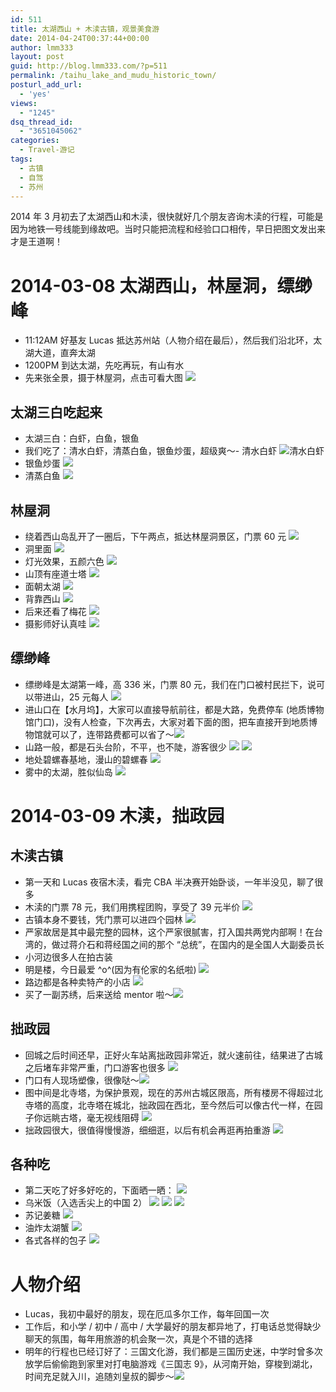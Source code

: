 ```yaml
---
id: 511
title: 太湖西山 + 木渎古镇，观景美食游
date: 2014-04-24T00:37:44+00:00
author: lmm333
layout: post
guid: http://blog.lmm333.com/?p=511
permalink: /taihu_lake_and_mudu_historic_town/
posturl_add_url:
  - 'yes'
views:
  - "1245"
dsq_thread_id:
  - "3651045062"
categories:
  - Travel-游记
tags:
  - 古镇
  - 自驾
  - 苏州
---
```

2014 年 3 月初去了太湖西山和木渎，很快就好几个朋友咨询木渎的行程，可能是因为地铁一号线能到缘故吧。当时只能把流程和经验口口相传，早日把图文发出来才是王道啊！

# 2014-03-08 太湖西山，林屋洞，缥缈峰
- 11:12AM 好基友 Lucas 抵达苏州站（人物介绍在最后），然后我们沿北环，太湖大道，直奔太湖
- 1200PM 到达太湖，先吃再玩，有山有水
- 先来张全景，摄于林屋洞，点击可看大图
[![](../images/2014-04-24-taihu_lake_and_mudu_historic_town_01.jpg)](https://www.flickr.com/photos/77913831@N03/13102212545/)

## 太湖三白吃起来
- 太湖三白：白虾，白鱼，银鱼
- 我们吃了：清水白虾，清蒸白鱼，银鱼炒蛋，超级爽～- 清水白虾
![清水白虾](../images/2014-04-24-taihu_lake_and_mudu_historic_town_02.jpg)
- 银鱼炒蛋
![](../images/2014-04-24-taihu_lake_and_mudu_historic_town_03.jpg)
- 清蒸白鱼
![](../images/2014-04-24-taihu_lake_and_mudu_historic_town_04.jpg)

## 林屋洞
- 绕着西山岛乱开了一圈后，下午两点，抵达林屋洞景区，门票 60 元
![](../images/2014-04-24-taihu_lake_and_mudu_historic_town_05.jpg)
- 洞里面
![](../images/2014-04-24-taihu_lake_and_mudu_historic_town_06.jpg)
- 灯光效果，五颜六色
![](../images/2014-04-24-taihu_lake_and_mudu_historic_town_07.jpg)
- 山顶有座道士塔
![](../images/2014-04-24-taihu_lake_and_mudu_historic_town_08.jpg)
- 面朝太湖
![](../images/2014-04-24-taihu_lake_and_mudu_historic_town_09.jpg)
- 背靠西山
![](../images/2014-04-24-taihu_lake_and_mudu_historic_town_10.jpg)
- 后来还看了梅花
![](../images/2014-04-24-taihu_lake_and_mudu_historic_town_11.jpg)
- 摄影师好认真哇
![](../images/2014-04-24-taihu_lake_and_mudu_historic_town_12.jpg)

## 缥缈峰
- 缥缈峰是太湖第一峰，高 336 米，门票 80 元，我们在门口被村民拦下，说可以带进山，25 元每人
![](../images/2014-04-24-taihu_lake_and_mudu_historic_town_13.jpg)
- 进山口在【水月坞】，大家可以直接导航前往，都是大路，免费停车 (地质博物馆门口)，没有人检查，下次再去，大家对着下面的图，把车直接开到地质博物馆就可以了，连带路费都可以省了～![](../images/2014-04-24-taihu_lake_and_mudu_historic_town_14.jpg)
-  山路一般，都是石头台阶，不平，也不陡，游客很少
![](../images/2014-04-24-taihu_lake_and_mudu_historic_town_15.jpg)
![](../images/2014-04-24-taihu_lake_and_mudu_historic_town_16.jpg)
- 地处碧螺春基地，漫山的碧螺春
![](../images/2014-04-24-taihu_lake_and_mudu_historic_town_17.jpg)
- 雾中的太湖，胜似仙岛
![](../images/2014-04-24-taihu_lake_and_mudu_historic_town_18.jpg)

# 2014-03-09 木渎，拙政园
## 木渎古镇
- 第一天和 Lucas 夜宿木渎，看完 CBA 半决赛开始卧谈，一年半没见，聊了很多
- 木渎的门票 78 元，我们用携程团购，享受了 39 元半价
![](../images/2014-04-24-taihu_lake_and_mudu_historic_town_19.jpg)
- 古镇本身不要钱，凭门票可以进四个园林
![](../images/2014-04-24-taihu_lake_and_mudu_historic_town_20.jpg)
- 严家故居是其中最完整的园林，这个严家很腻害，打入国共两党内部啊！在台湾的，做过蒋介石和蒋经国之间的那个 “总统”，在国内的是全国人大副委员长
- 小河边很多人在拍古装
- 明是楼，今日最爱 ^o^(因为有伦家的名纸啦)
![](../images/2014-04-24-taihu_lake_and_mudu_historic_town_21.jpg)
- 路边都是各种卖特产的小店
![](../images/2014-04-24-taihu_lake_and_mudu_historic_town_22.jpg)
- 买了一副苏绣，后来送给 mentor 啦～![](../images/2014-04-24-taihu_lake_and_mudu_historic_town_23.jpg)

## 拙政园
- 回城之后时间还早，正好火车站离拙政园非常近，就火速前往，结果进了古城之后堵车非常严重，门口游客也很多
![](../images/2014-04-24-taihu_lake_and_mudu_historic_town_24.jpg)
- 门口有人现场塑像，很像哒～![](../images/2014-04-24-taihu_lake_and_mudu_historic_town_25.jpg)
- 图中间是北寺塔，为保护景观，现在的苏州古城区限高，所有楼房不得超过北寺塔的高度，北寺塔在城北，拙政园在西北，至今然后可以像古代一样，在园子你远眺古塔，毫无视线阻碍
![](../images/2014-04-24-taihu_lake_and_mudu_historic_town_26.jpg)
- 拙政园很大，很值得慢慢游，细细逛，以后有机会再逛再拍重游
![](../images/2014-04-24-taihu_lake_and_mudu_historic_town_27.jpg)


## 各种吃
- 第二天吃了好多好吃的，下面晒一晒：
![](../images/2014-04-24-taihu_lake_and_mudu_historic_town_28.jpg)
- 乌米饭（入选舌尖上的中国 2）
![](../images/2014-04-24-taihu_lake_and_mudu_historic_town_29.jpg)
![](../images/2014-04-24-taihu_lake_and_mudu_historic_town_30.jpg)
![](../images/2014-04-24-taihu_lake_and_mudu_historic_town_31.jpg)
- 苏记姜糖
![](../images/2014-04-24-taihu_lake_and_mudu_historic_town_32.jpg)
- 油炸太湖蟹
![](../images/2014-04-24-taihu_lake_and_mudu_historic_town_33.jpg)
- 各式各样的包子
![](../images/2014-04-24-taihu_lake_and_mudu_historic_town_34.jpg)

# 人物介绍
- Lucas，我初中最好的朋友，现在厄瓜多尔工作，每年回国一次
- 工作后，和小学 / 初中 / 高中 / 大学最好的朋友都异地了，打电话总觉得缺少聊天的氛围，每年用旅游的机会聚一次，真是个不错的选择
- 明年的行程也已经订好了：三国文化游，我们都是三国历史迷，中学时曾多次放学后偷偷跑到家里对打电脑游戏《三国志 9》，从河南开始，穿梭到湖北，时间充足就入川，追随刘皇叔的脚步～![](../images/2014-04-24-taihu_lake_and_mudu_historic_town_35.jpg)